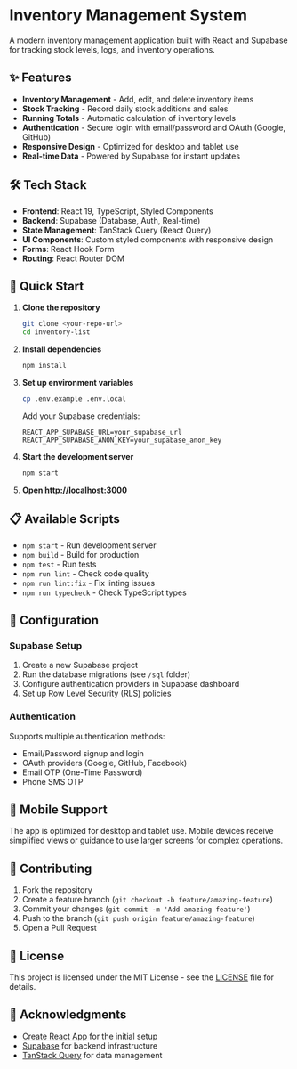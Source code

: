 # Inventory Management System

A modern inventory management application built with React and Supabase for tracking stock levels, logs, and inventory operations.

## ✨ Features

- **Inventory Management** - Add, edit, and delete inventory items
- **Stock Tracking** - Record daily stock additions and sales
- **Running Totals** - Automatic calculation of inventory levels
- **Authentication** - Secure login with email/password and OAuth (Google, GitHub)
- **Responsive Design** - Optimized for desktop and tablet use
- **Real-time Data** - Powered by Supabase for instant updates

## 🛠️ Tech Stack

- **Frontend**: React 19, TypeScript, Styled Components
- **Backend**: Supabase (Database, Auth, Real-time)
- **State Management**: TanStack Query (React Query)
- **UI Components**: Custom styled components with responsive design
- **Forms**: React Hook Form
- **Routing**: React Router DOM

## 🚀 Quick Start

1. **Clone the repository**

   ```bash
   git clone <your-repo-url>
   cd inventory-list
   ```

2. **Install dependencies**

   ```bash
   npm install
   ```

3. **Set up environment variables**

   ```bash
   cp .env.example .env.local
   ```

   Add your Supabase credentials:

   ```
   REACT_APP_SUPABASE_URL=your_supabase_url
   REACT_APP_SUPABASE_ANON_KEY=your_supabase_anon_key
   ```

4. **Start the development server**

   ```bash
   npm start
   ```

5. **Open [http://localhost:3000](http://localhost:3000)**

## 📋 Available Scripts

- `npm start` - Run development server
- `npm build` - Build for production
- `npm test` - Run tests
- `npm run lint` - Check code quality
- `npm run lint:fix` - Fix linting issues
- `npm run typecheck` - Check TypeScript types

## 🔧 Configuration

### Supabase Setup

1. Create a new Supabase project
2. Run the database migrations (see `/sql` folder)
3. Configure authentication providers in Supabase dashboard
4. Set up Row Level Security (RLS) policies

### Authentication

Supports multiple authentication methods:

- Email/Password signup and login
- OAuth providers (Google, GitHub, Facebook)
- Email OTP (One-Time Password)
- Phone SMS OTP

## 📱 Mobile Support

The app is optimized for desktop and tablet use. Mobile devices receive simplified views or guidance to use larger screens for complex operations.

## 🤝 Contributing

1. Fork the repository
2. Create a feature branch (`git checkout -b feature/amazing-feature`)
3. Commit your changes (`git commit -m 'Add amazing feature'`)
4. Push to the branch (`git push origin feature/amazing-feature`)
5. Open a Pull Request

## 📄 License

This project is licensed under the MIT License - see the [LICENSE](LICENSE) file for details.

## 🙏 Acknowledgments

- [Create React App](https://create-react-app.dev/) for the initial setup
- [Supabase](https://supabase.com/) for backend infrastructure
- [TanStack Query](https://tanstack.com/query) for data management
